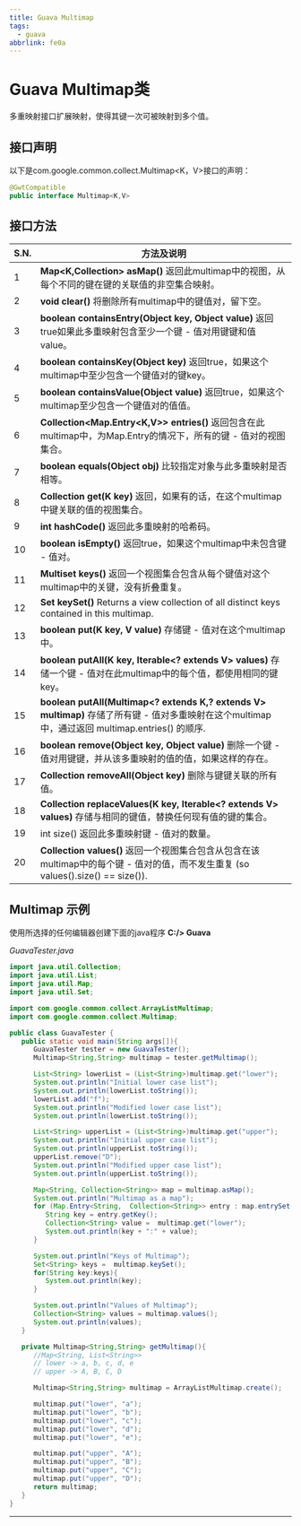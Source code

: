 ```yaml
---
title: Guava Multimap
tags:
  - guava
abbrlink: fe0a
---
```


#  Guava Multimap类

多重映射接口扩展映射，使得其键一次可被映射到多个值。

## 接口声明

以下是com.google.common.collect.Multimap<K，V>接口的声明：

```java
@GwtCompatible
public interface Multimap<K,V>
```

## 接口方法

| S.N. | 方法及说明                                                   |
| ---- | ------------------------------------------------------------ |
| 1    | **Map<K,Collection<V>> asMap()**  返回此multimap中的视图，从每个不同的键在键的关联值的非空集合映射。 |
| 2    | **void clear()**  	将删除所有multimap中的键值对，留下空。 |
| 3    | **boolean containsEntry(Object key, Object value)**  	返回true如果此多重映射包含至少一个键 - 值对用键键和值value。 |
| 4    | **boolean containsKey(Object key)**  返回true，如果这个multimap中至少包含一个键值对的键key。 |
| 5    | **boolean containsValue(Object value)**  	返回true，如果这个multimap至少包含一个键值对的值值。 |
| 6    | **Collection<Map.Entry<K,V>> entries()**  返回包含在此multimap中，为Map.Entry的情况下，所有的键 - 值对的视图集合。 |
| 7    | **boolean equals(Object obj)**  比较指定对象与此多重映射是否相等。 |
| 8    | **Collection<V> get(K key)**  返回，如果有的话，在这个multimap中键关联的值的视图集合。 |
| 9    | **int hashCode()**  	返回此多重映射的哈希码。             |
| 10   | **boolean isEmpty()**  	返回true，如果这个multimap中未包含键 - 值对。 |
| 11   | **Multiset<K> keys()**  返回一个视图集合包含从每个键值对这个multimap中的关键，没有折叠重复。 |
| 12   | **Set<K> keySet()**  	Returns a view collection of all distinct keys contained in this multimap. |
| 13   | **boolean put(K key, V value)**  	存储键 - 值对在这个multimap中。 |
| 14   | **boolean putAll(K key, Iterable<? extends V> values)**  			存储一个键 - 值对在此multimap中的每个值，都使用相同的键 key。 |
| 15   | **boolean putAll(Multimap<? extends K,? extends V> multimap)**  			存储了所有键 - 值对多重映射在这个multimap中，通过返回 multimap.entries() 的顺序. |
| 16   | **boolean remove(Object key, Object value)**  	删除一个键 - 值对用键键，并从该多重映射的值的值，如果这样的存在。 |
| 17   | **Collection<V> removeAll(Object key)**  	删除与键键关联的所有值。 |
| 18   | **Collection<V> replaceValues(K key, Iterable<? extends V> values)**  			存储与相同的键值，替换任何现有值的键的集合。 |
| 19   | int size() 返回此多重映射键 - 值对的数量。                   |
| 20   | **Collection<V> values()**  	返回一个视图集合包含从包含在该multimap中的每个键 - 值对的值，而不发生重复 (so values().size() == size()). |

## Multimap 示例

使用所选择的任何编辑器创建下面的java程序 **C:/> Guava**

*GuavaTester.java*

```java
import java.util.Collection;
import java.util.List;
import java.util.Map;
import java.util.Set;

import com.google.common.collect.ArrayListMultimap;
import com.google.common.collect.Multimap;

public class GuavaTester {
   public static void main(String args[]){
      GuavaTester tester = new GuavaTester();
      Multimap<String,String> multimap = tester.getMultimap();

      List<String> lowerList = (List<String>)multimap.get("lower");
      System.out.println("Initial lower case list");
      System.out.println(lowerList.toString());
      lowerList.add("f");
      System.out.println("Modified lower case list");
      System.out.println(lowerList.toString());

      List<String> upperList = (List<String>)multimap.get("upper");
      System.out.println("Initial upper case list");
      System.out.println(upperList.toString());
      upperList.remove("D");
      System.out.println("Modified upper case list");
      System.out.println(upperList.toString());

      Map<String, Collection<String>> map = multimap.asMap();
      System.out.println("Multimap as a map");
      for (Map.Entry<String,  Collection<String>> entry : map.entrySet()) {
         String key = entry.getKey();
         Collection<String> value =  multimap.get("lower");
         System.out.println(key + ":" + value);
      }

      System.out.println("Keys of Multimap");
      Set<String> keys =  multimap.keySet();
      for(String key:keys){
         System.out.println(key);
      }

      System.out.println("Values of Multimap");
      Collection<String> values = multimap.values();
      System.out.println(values);
   }	

   private Multimap<String,String> getMultimap(){
      //Map<String, List<String>>
      // lower -> a, b, c, d, e 
      // upper -> A, B, C, D

      Multimap<String,String> multimap = ArrayListMultimap.create();		

      multimap.put("lower", "a");
      multimap.put("lower", "b");
      multimap.put("lower", "c");
      multimap.put("lower", "d");
      multimap.put("lower", "e");

      multimap.put("upper", "A");
      multimap.put("upper", "B");
      multimap.put("upper", "C");
      multimap.put("upper", "D");		
      return multimap;		
   }
}
```

---